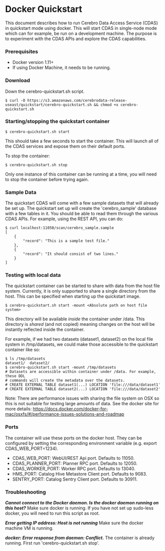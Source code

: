 # Docker Quickstart
This document describes how to run Cerebro Data Access Service (CDAS) in quickstart
mode using docker. This will start CDAS in single-node mode which can for example,
be run on a development machine. The purpose is to experiment with the CDAS APIs
and explore the CDAS capabilities.

### Prerequisites
  - Docker version 1.11+
  - If using Docker Machine, it needs to be running.

### Download
Down the cerebro-quickstart.sh script.
```shell
$ curl -O https://s3.amazonaws.com/cerebrodata-release-useast/quickstart/cerebro-quickstart.sh && chmod +x cerebro-quickstart.sh
```

### Starting/stopping the quickstart container
```shell
$ cerebro-quickstart.sh start
```
This should take a few seconds to start the container. This will launch all of the CDAS
services and expose them on their default ports.

To stop the container:
```
$ cerebro-quickstart.sh stop
```

Only one instance of this container can be running at a time, you will need to stop the
container before trying again.

### Sample Data
The quickstart CDAS will come with a few sample datasets that will already be set up.
The quickstart set up will create the 'cerebro_sample' database with a few tables in
it. You should be able to read them through the various CDAS APIs. For example, using
the REST API, you can do:
```shell
$ curl localhost:11050/scan/cerebro_sample.sample
[
    {
        "record": "This is a sample test file."
    },
    {
        "record": "It should consist of two lines."
    }
]
```

### Testing with local data
The quickstart container can be started to share with data from the host file system.
Currently, it is only supported to share a single directory from the host. This can
be specified when starting up the quickstart image.
```shell
$ cerebro-quickstart.sh start -mount <Absolute path on host file system>
```
This directory will be available *inside* the container under /data. This directory
is *shared* (and not copied) meaning changes on the host will be instantly reflected
inside the container.

For example, if we had two datasets (dataset1, dataset2) on the local file system in
/tmp/datasets, we could make those accessible to the quickstart container like so:
```shell
$ ls /tmp/datasets
dataset1/  dataset2/
$ cerebro-quickstart.sh start -mount /tmp/datasets
# Datasets are accessible within container under /data. For example, these DDL
# commands will create the metadata over the datasets.
# CREATE EXTERNAL TABLE dataset1(...) LOCATION 'file:///data/dataset1'
# CREATE EXTERNAL TABLE dataset2(...) LOCATION 'file:///data/dataset2'
```

Note: There are performance issues with sharing the file system on OSX so this
is not suitable for testing large amounts of data. See the docker site for more
details: https://docs.docker.com/docker-for-mac/osxfs/#/performance-issues-solutions-and-roadmap

### Ports
The container will use these ports on the docker host. They can be configured by setting
the corresponding environment variable (e.g. export CDAS_WEB_PORT=1234).
  - CDAS_WEB_PORT: WebUI/REST Api port. Defaults to 11050.
  - CDAS_PLANNER_PORT: Planner RPC port. Defaults to 12050.
  - CDAS_WORKER_PORT: Worker RPC port. Defaults to 13040.
  - HMS_PORT: Catalog Hive Metastore Client port. Defaults to 9083.
  - SENTRY_PORT: Catalog Sentry Client port. Defaults to 30911.

### Troubleshooting
***Cannot connect to the Docker daemon. Is the docker daemon running on this host?***
Make sure docker is running. If you have not set up sudo-less docker, you will need
to run this script as root.

***Error getting IP address: Host is not running***
Make sure the docker machine VM is running.

***docker: Error response from daemon: Conflict.***
The container is already running. First run 'cerebro-quickstart.sh stop'.
